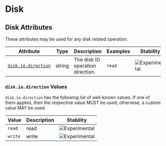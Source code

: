 <!--- Hugo front matter used to generate the website version of this page:
--->

<!-- NOTE: THIS FILE IS AUTOGENERATED. DO NOT EDIT BY HAND. -->
<!-- see templates/registry/markdown/attribute_namespace.md.j2 -->

# Disk

## Disk Attributes

These attributes may be used for any disk related operation.

| Attribute | Type | Description | Examples | Stability |
|---|---|---|---|---|
| <a id="disk-io-direction" href="#disk-io-direction">`disk.io.direction`</a> | string | The disk IO operation direction. | `read` | ![Experimental](https://img.shields.io/badge/-experimental-blue) |

### `disk.io.direction` Values

`disk.io.direction` has the following list of well-known values. If one of them applies, then the respective value MUST be used; otherwise, a custom value MAY be used.

| Value  | Description | Stability |
|---|---|---|
| `read` | read | ![Experimental](https://img.shields.io/badge/-experimental-blue) |
| `write` | write | ![Experimental](https://img.shields.io/badge/-experimental-blue) |
